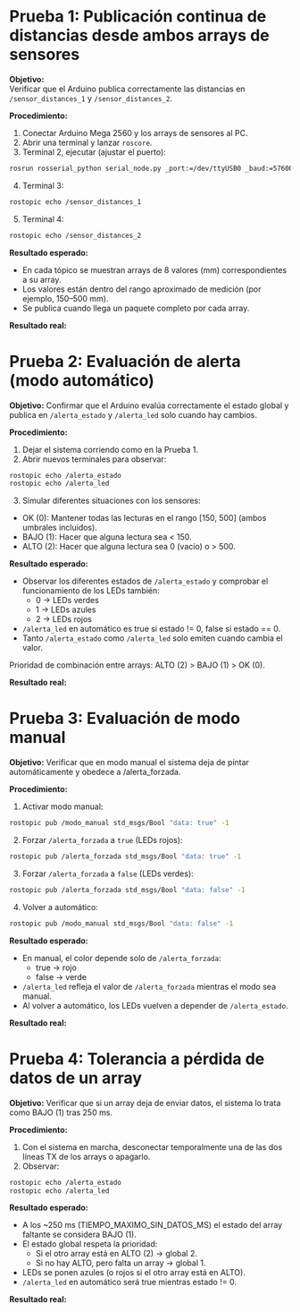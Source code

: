 # Prueba 1: Publicación continua de distancias desde ambos arrays de sensores

**Objetivo:**  
Verificar que el Arduino publica correctamente las distancias en `/sensor_distances_1` y `/sensor_distances_2`.

**Procedimiento:**  
1. Conectar Arduino Mega 2560 y los arrays de sensores al PC.
2. Abrir una terminal y lanzar `roscore`.
3. Terminal 2, ejecutar (ajustar el puerto):
```bash
rosrun rosserial_python serial_node.py _port:=/dev/ttyUSB0 _baud:=57600
```
4. Terminal 3:
```bash
rostopic echo /sensor_distances_1
```
5. Terminal 4:
```bash
rostopic echo /sensor_distances_2
```

**Resultado esperado:**
- En cada tópico se muestran arrays de 8 valores (mm) correspondientes a su array.
- Los valores están dentro del rango aproximado de medición (por ejemplo, 150–500 mm).
- Se publica cuando llega un paquete completo por cada array.

**Resultado real:**

# Prueba 2: Evaluación de alerta (modo automático)

**Objetivo:**
Confirmar que el Arduino evalúa correctamente el estado global y publica en `/alerta_estado` y `/alerta_led` solo cuando hay cambios.

**Procedimiento:**  
1. Dejar el sistema corriendo como en la Prueba 1.
2. Abrir nuevos terminales para observar:
```bash
rostopic echo /alerta_estado
rostopic echo /alerta_led
```
3. Simular diferentes situaciones con los sensores:
  - OK (0): Mantener todas las lecturas en el rango [150, 500] (ambos umbrales incluidos).
  - BAJO (1): Hacer que alguna lectura sea < 150.
  - ALTO (2): Hacer que alguna lectura sea 0 (vacío) o > 500.

**Resultado esperado:**
- Observar los diferentes estados de `/alerta_estado` y comprobar el funcionamiento de los LEDs también:
  - 0 → LEDs verdes
  - 1 → LEDs azules
  - 2 → LEDs rojos
- `/alerta_led` en automático es true si estado != 0, false si estado == 0.
- Tanto `/alerta_estado` como `/alerta_led` solo emiten cuando cambia el valor.

Prioridad de combinación entre arrays: ALTO (2) > BAJO (1) > OK (0).

**Resultado real:**

# Prueba 3: Evaluación de modo manual 

**Objetivo:**
Verificar que en modo manual el sistema deja de pintar automáticamente y obedece a /alerta_forzada.

**Procedimiento:**  
1. Activar modo manual:
```bash
rostopic pub /modo_manual std_msgs/Bool "data: true" -1
```
2. Forzar `/alerta_forzada` a `true` (LEDs rojos):
```bash
rostopic pub /alerta_forzada std_msgs/Bool "data: true" -1
```
3. Forzar `/alerta_forzada` a `false` (LEDs verdes):
```bash
rostopic pub /alerta_forzada std_msgs/Bool "data: false" -1
```
4. Volver a automático:
```bash
rostopic pub /modo_manual std_msgs/Bool "data: false" -1
```
**Resultado esperado:**
- En manual, el color depende solo de `/alerta_forzada`:
  - true → rojo
  - false → verde
- `/alerta_led` refleja el valor de `/alerta_forzada` mientras el modo sea manual.
- Al volver a automático, los LEDs vuelven a depender de `/alerta_estado`.

**Resultado real:**

# Prueba 4: Tolerancia a pérdida de datos de un array

**Objetivo:**
Verificar que si un array deja de enviar datos, el sistema lo trata como BAJO (1) tras 250 ms.

**Procedimiento:**  
1. Con el sistema en marcha, desconectar temporalmente una de las dos líneas TX de los arrays o apagarlo.
2. Observar:
```bash
rostopic echo /alerta_estado
rostopic echo /alerta_led
```
**Resultado esperado:**
- A los ~250 ms (TIEMPO_MAXIMO_SIN_DATOS_MS) el estado del array faltante se considera BAJO (1).
- El estado global respeta la prioridad:
  - Si el otro array está en ALTO (2) → global 2.
  - Si no hay ALTO, pero falta un array → global 1.
- LEDs se ponen azules (o rojos si el otro array está en ALTO).
- `/alerta_led` en automático será true mientras estado != 0.

**Resultado real:**

